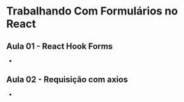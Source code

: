 # Trabalhando Com Formulários no React

## Aula 01 - React Hook Forms
* [](#)

## Aula 02 - Requisição com axios
* [](#)



